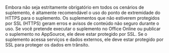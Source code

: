 Embora não seja estritamente obrigatório em todos os cenários de suplemento, é altamente recomendável o uso do ponto de extremidade do HTTPS para o suplemento. Os suplementos que não estiverem protegidos por SSL (HTTPS) geram erros e avisos de conteúdo não seguro durante o uso. Se você pretende executar o suplemento no Office Online ou publicar o suplemento no AppSource, ele deve estar protegido por SSL. Se o suplemento acessa serviços e dados externos, ele deve estar protegido por SSL para proteger os dados em trânsito. 

